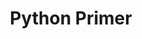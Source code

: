 ---
layout: module
title: "Python Primer"
type: lecture
num: 20
draft: 1
start_date: 2025-04-02
slides:
    - title: "Python Primer"
      type: slides
      draft: 1
      url: #
readings:
    - type: reading
      citation: >
        <a href="https://books.trinket.io/pfe/index.html" target="_blank">Python for Everybody Textbook</a>, by Charles Severance (if you're new to Python)
      required: 1
activities:
    - type: activity
      draft: 1
      title: Lecture files
      url: /course-files/lectures/lecture20.zip
---